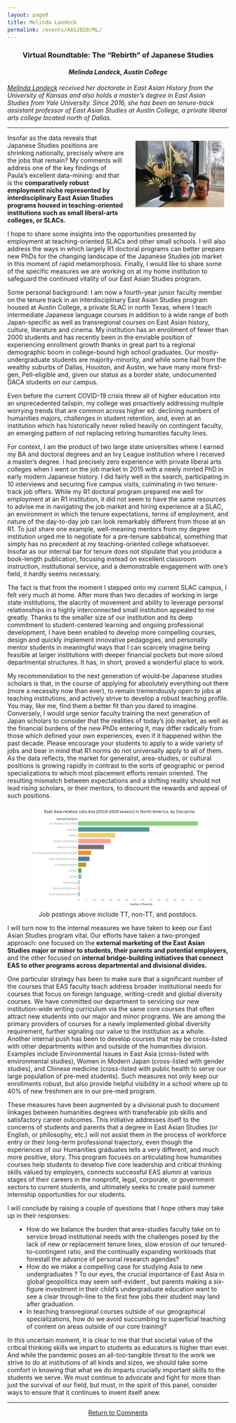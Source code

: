 ```yaml
---
layout: page0
title: Melinda Landeck
permalink: /events/AAS2020/ML/
---
```


<center><h3>Virtual Roundtable: The “Rebirth” of Japanese Studies</h3>
<h4><em>Melinda Landeck, Austin College</em></h4></center>
<p></p>
<p></p>

<em><a href="https://www.austincollege.edu/melinda-landeck/">Melinda Landeck</a> received her doctorate in East Asian History from the University of Kansas and also holds a master’s degree in East Asian Studies from Yale University. Since 2016, she has been an tenure-track assistant professor of East Asian Studies at Austin College, a private liberal arts college located north of Dallas. </em>
<hr>
<p></p>
<div style>
<img src="/images/MLimg.jpg" style="float:right;max-width:40%;padding: 15px 10px 10px 25px;">
</div>
Insofar as the data reveals that Japanese Studies positions are shrinking nationally, precisely where are the jobs that remain? My comments will address one of the key findings of Paula’s excellent data-mining: and that is the <b>comparatively robust employment niche represented by interdisciplinary East Asian Studies programs housed in teaching-oriented institutions such as small liberal-arts colleges, or SLACs.</b>
<p></p>

I hope to share some insights into the opportunities presented by employment at teaching-oriented SLACs and other small schools. I will also address the ways in which largely R1 doctoral programs can better prepare new PhDs for the changing landscape of the Japanese Studies job market in this moment of rapid metamorphosis. Finally, I would like to share some of the specific measures we are working on at my home institution to safeguard the continued vitality of our East Asian Studies program.
<p></p>

Some personal background: I am now a fourth-year junior faculty member on the tenure track in an interdisciplinary East Asian Studies program housed at Austin College, a private SLAC in north Texas, where I teach intermediate Japanese language courses in addition to a wide range of both Japan-specific as well as transregional courses on East Asian history, culture, literature and cinema. My institution has an enrollment of fewer than 2000 students and has recently been in the enviable position of experiencing enrollment growth thanks in great part to a regional demographic boom in college-bound high school graduates. Our mostly-undergraduate students are majority-minority, and while some hail from the wealthy suburbs of Dallas, Houston, and Austin, we have many more first-gen, Pell-eligible and, given our status as a border state, undocumented DACA students on our campus.
<p></p>

Even before the current COVID-19 crisis threw all of higher education into an unprecedented tailspin, my college was proactively addressing multiple worrying trends that are common across higher ed: declining numbers of humanities majors, challenges in student retention, and, even at an institution which has historically never relied heavily on contingent faculty,  an emerging pattern of not replacing retiring humanities faculty lines.
<p></p>

For context, I am the product of two large state universities where I earned my BA and doctoral degrees and an Ivy League institution where I received a master’s degree. I had precisely zero experience with private liberal arts colleges when I went on the job market in 2015 with a newly minted PhD in early modern Japanese history. I did fairly well in the search, participating in 10 interviews and securing five campus visits, culminating in two tenure-track job offers.
While my R1 doctoral program prepared me well for employment at an R1 institution, it did not seem to have the same resources to advise me in navigating the job market and hiring experience at a SLAC, an environment in which the tenure expectations, terms of employment, and nature of the day-to-day job can look remarkably different from those at an R1. To just share one example, well-meaning mentors from my degree institution urged me to negotiate for a pre-tenure sabbatical, something that simply has no precedent at my teaching-oriented college whatsoever. Insofar as our internal bar for tenure does not stipulate that you produce a book-length publication, focusing instead on excellent classroom instruction, institutional service, and a demonstrable engagement with one’s field, it hardly seems necessary.
<p></p>

The fact is that from the moment I stepped onto my current SLAC campus, I felt very much at home. After more than two decades of working in large state institutions, the alacrity of movement and ability to leverage personal relationships in a highly interconnected small institution appealed to me greatly. Thanks to the smaller size of our institution and its deep commitment to student-centered learning and ongoing professional development, I have been enabled to develop more compelling courses, design and quickly implement innovative pedagogies, and personally mentor students in meaningful ways that I can scarcely imagine being feasible at larger institutions with deeper financial pockets but more siloed departmental structures. It has, in short, proved a wonderful place to work.
<p></p>

My recommendation to the next generation of would-be Japanese studies scholars is that, in the course of applying for absolutely everything out there (more a necessity now than ever), to remain tremendously open to jobs at teaching institutions, and actively strive to develop a robust teaching profile. You may, like me, find them a better fit than you dared to imagine. Conversely, I would urge senior faculty training the next generation of Japan scholars to consider that the realities of  today’s job market, as well as the financial burdens of the new PhDs entering it, may differ radically from those which defined your own experiences, even if it happened within the past decade. Please encourage your students to apply to a wide variety of jobs and bear in mind that R1 norms do not universally apply to all of them. As the data reflects, the market for generalist, area-studies, or cultural positions is growing rapidly in contrast to the sorts of geographic or period specializations to which most placement efforts remain oriented. The resulting mismatch between expectations and a shifting reality should not lead rising scholars, or their mentors, to discount the rewards and appeal of such positions.
<p></p>
<center><a href="/projects/jobs2020/"><img src="/images/MLjobs.png" style="max-width:80%;"></a>
<figcaption class="text-center">
Job postings above include TT, non-TT, and postdocs.
</figcaption></center>
<p></p>

<p></p>
I will turn now to the internal measures we have taken to keep our East Asian Studies program vital. Our efforts have taken a two-pronged approach: one focused on the <b>external marketing of the East Asian Studies major or minor to students, their parents and potential employers,</b> and the other focused on <b>internal bridge-building initiatives that connect EAS to other programs across departmental and divisional divides.</b>
<p></p>

One particular strategy has been to make sure that a significant number of the courses that EAS faculty teach address broader institutional needs for courses that focus on foreign language, writing-credit and global diversity courses.  We have committed our department to servicing our new institution-wide writing curriculum via the same core courses that often attract new students into our major and minor programs. We are among the primary providers of courses for a newly implemented global diversity requirement, further signaling our value to the institution as a whole. Another internal push has been to develop courses that may be cross-listed with other departments within and outside of the humanities division. Examples include Environmental Issues in East Asia (cross-listed with environmental studies), Women in Modern Japan (cross-listed with gender studies), and Chinese medicine (cross-listed with public health to serve our large population of pre-med students). Such measures not only keep our enrollments robust, but also provide helpful visibility in a school where up to 40% of new freshmen are in our pre-med program.
<p></p>

These measures have been augmented by a divisional push to document linkages between humanities degrees with transferable job skills and satisfactory career outcomes. This initiative addresses itself to the concerns of students and parents that a degree in East Asian Studies (or English, or philosophy, etc.)  will not assist them in the process of workforce entry or their long-term professional trajectory, even though the experiences of our Humanities graduates tells a very different, and much more positive, story. This program focuses on articulating how humanities courses help students to develop five core leadership and critical thinking skills valued by employers, connects successful EAS alumni at various stages of their careers in the nonprofit, legal, corporate, or government sectors to current students, and ultimately seeks to create paid summer internship opportunities for our students.
<p></p>

I will conclude by raising a couple of questions that I hope others may take up in their responses:
<p></p>
<div>
<span style="padding-left: 20px; display:block">
  <ul><li>How do we balance the burden that area-studies faculty take on to service broad institutional needs with the challenges posed by the lack of new or replacement tenure lines, slow erosion of our tenured-to-contingent ratio, and the continually expanding workloads that forestall the advance of personal research agendas?</li>
  <li>How do we make a compelling case for studying Asia to new undergraduates ? To our eyes, the crucial importance of East Asia in global geopolitics may seem self-evident , but parents making a six-figure investment in their child’s undergraduate education want to see a clear through-line to the first few jobs their student may land after graduation.</li>
  <li>In teaching transregional courses outside of our geographical specializations, how do we avoid succumbing to superficial teaching of content on areas outside of our core training? </li></ul></span>
</div>
<p></p>

In this uncertain moment, it is clear to me that that societal value of the critical thinking skills we impart to students as educators is higher than ever. And while the pandemic poses an all-too-tangible threat to the work we strive to do at institutions of all kinds and sizes, we should take some comfort in knowing that what we do imparts crucially important skills to the students we serve. We must continue to advocate and fight for more than just the survival of our field, but must, in the spirit of this panel, consider ways to ensure that it continues to invent itself anew.
<p></p>
<hr>
<center>
<a href="/events/AAS2020/" class="btn btn-primary btn-lg outline" role="button">Return to Comments</a>
</center>
